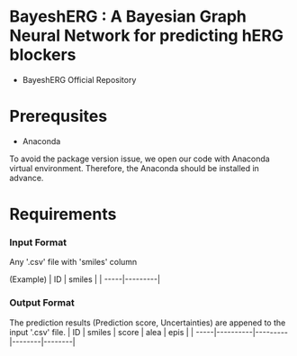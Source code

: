 # BayeshERG : A Bayesian Graph Neural Network for predicting hERG blockers
- BayeshERG Official Repository

# Prerequsites
- Anaconda

To avoid the package version issue, we open our code with Anaconda virtual environment. Therefore, the Anaconda should be installed in advance.

# Requirements
### Input Format 

Any '.csv' file with 'smiles' column

(Example)
|  ID  |  smiles |
| -----|---------|


### Output Format

The prediction results (Prediction score, Uncertainties) are appened to the input '.csv' file.
|  ID  |  smiles  |  score  |  alea  |  epis  |
| -----|----------|---------|--------|--------|



